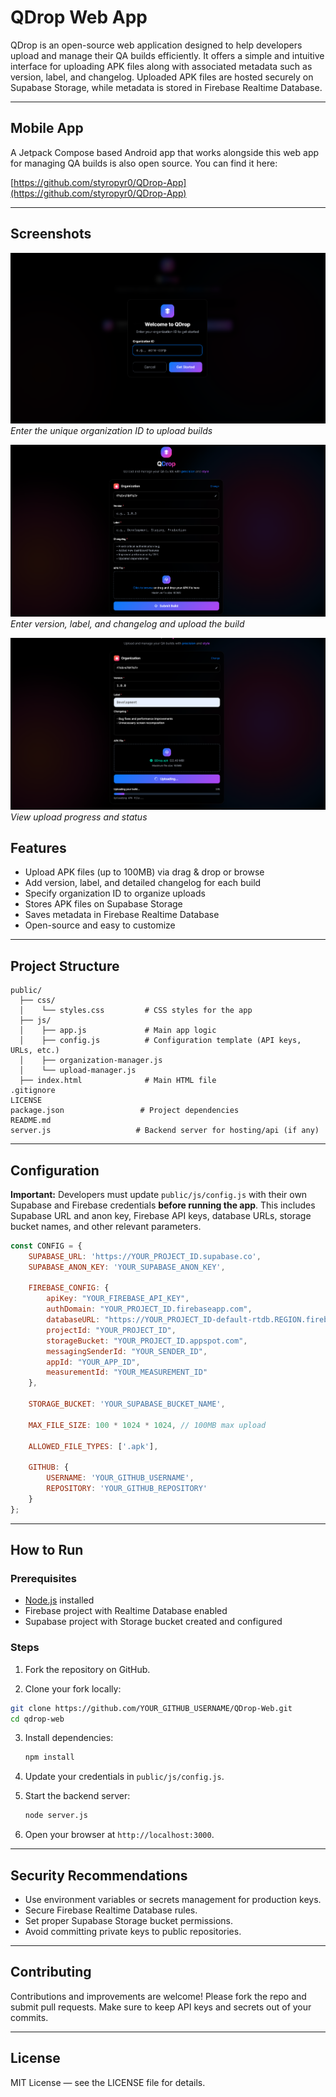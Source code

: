 # QDrop Web App

QDrop is an open-source web application designed to help developers upload and manage their QA builds efficiently. It offers a simple and intuitive interface for uploading APK files along with associated metadata such as version, label, and changelog. Uploaded APK files are hosted securely on Supabase Storage, while metadata is stored in Firebase Realtime Database.

---

## Mobile App

A Jetpack Compose based Android app that works alongside this web app for managing QA builds is also open source. You can find it here:

[https://github.com/styropyr0/QDrop-App](https://github.com/styropyr0/QDrop-App)

---

## Screenshots

![Enter the organization](screenshots/enter_org.png)  
*Enter the unique organization ID to upload builds*

![Upload build](screenshots/upload_build.png)  
*Enter version, label, and changelog and upload the build*

![Upload Progress](screenshots/uploading.png)  
*View upload progress and status*


## Features

* Upload APK files (up to 100MB) via drag & drop or browse
* Add version, label, and detailed changelog for each build
* Specify organization ID to organize uploads
* Stores APK files on Supabase Storage
* Saves metadata in Firebase Realtime Database
* Open-source and easy to customize

---

## Project Structure

```
public/
  ├── css/
  │    └── styles.css         # CSS styles for the app
  ├── js/
  │    ├── app.js             # Main app logic
  │    ├── config.js          # Configuration template (API keys, URLs, etc.)
  │    ├── organization-manager.js
  │    └── upload-manager.js
  ├── index.html              # Main HTML file
.gitignore
LICENSE
package.json                 # Project dependencies
README.md
server.js                   # Backend server for hosting/api (if any)
```

---

## Configuration

**Important:** Developers must update `public/js/config.js` with their own Supabase and Firebase credentials **before running the app**. This includes Supabase URL and anon key, Firebase API keys, database URLs, storage bucket names, and other relevant parameters.

```js
const CONFIG = {
    SUPABASE_URL: 'https://YOUR_PROJECT_ID.supabase.co',
    SUPABASE_ANON_KEY: 'YOUR_SUPABASE_ANON_KEY',

    FIREBASE_CONFIG: {
        apiKey: "YOUR_FIREBASE_API_KEY",
        authDomain: "YOUR_PROJECT_ID.firebaseapp.com",
        databaseURL: "https://YOUR_PROJECT_ID-default-rtdb.REGION.firebasedatabase.app",
        projectId: "YOUR_PROJECT_ID",
        storageBucket: "YOUR_PROJECT_ID.appspot.com",
        messagingSenderId: "YOUR_SENDER_ID",
        appId: "YOUR_APP_ID",
        measurementId: "YOUR_MEASUREMENT_ID"
    },

    STORAGE_BUCKET: 'YOUR_SUPABASE_BUCKET_NAME',

    MAX_FILE_SIZE: 100 * 1024 * 1024, // 100MB max upload

    ALLOWED_FILE_TYPES: ['.apk'],

    GITHUB: {
        USERNAME: 'YOUR_GITHUB_USERNAME',
        REPOSITORY: 'YOUR_GITHUB_REPOSITORY'
    }
};
```

---

## How to Run

### Prerequisites

* [Node.js](https://nodejs.org/) installed
* Firebase project with Realtime Database enabled
* Supabase project with Storage bucket created and configured

### Steps

1. Fork the repository on GitHub.

2. Clone your fork locally:

```bash
git clone https://github.com/YOUR_GITHUB_USERNAME/QDrop-Web.git
cd qdrop-web
```

3. Install dependencies:

   ```bash
   npm install
   ```

4. Update your credentials in `public/js/config.js`.

5. Start the backend server:

   ```bash
   node server.js
   ```

6. Open your browser at `http://localhost:3000`.

---

## Security Recommendations

* Use environment variables or secrets management for production keys.
* Secure Firebase Realtime Database rules.
* Set proper Supabase Storage bucket permissions.
* Avoid committing private keys to public repositories.

---

## Contributing

Contributions and improvements are welcome! Please fork the repo and submit pull requests. Make sure to keep API keys and secrets out of your commits.

---

## License

MIT License — see the LICENSE file for details.

